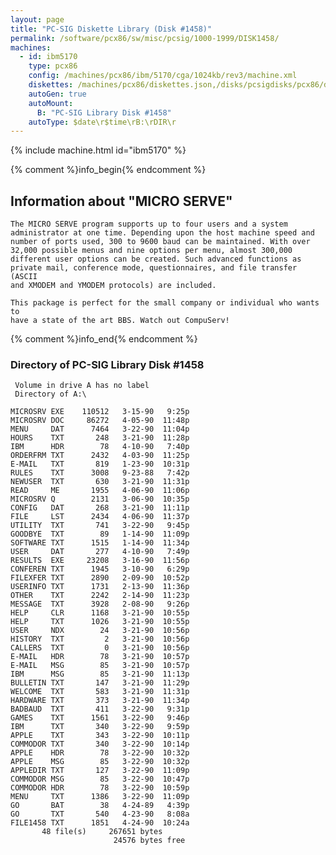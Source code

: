 ```yaml
---
layout: page
title: "PC-SIG Diskette Library (Disk #1458)"
permalink: /software/pcx86/sw/misc/pcsig/1000-1999/DISK1458/
machines:
  - id: ibm5170
    type: pcx86
    config: /machines/pcx86/ibm/5170/cga/1024kb/rev3/machine.xml
    diskettes: /machines/pcx86/diskettes.json,/disks/pcsigdisks/pcx86/diskettes.json
    autoGen: true
    autoMount:
      B: "PC-SIG Library Disk #1458"
    autoType: $date\r$time\rB:\rDIR\r
---
```


{% include machine.html id="ibm5170" %}

{% comment %}info_begin{% endcomment %}

## Information about "MICRO SERVE"

    The MICRO SERVE program supports up to four users and a system
    administrator at one time. Depending upon the host machine speed and
    number of ports used, 300 to 9600 baud can be maintained. With over
    32,000 possible menus and nine options per menu, almost 300,000
    different user options can be created. Such advanced functions as
    private mail, conference mode, questionnaires, and file transfer (ASCII
    and XMODEM and YMODEM protocols) are included.
    
    This package is perfect for the small company or individual who wants to
    have a state of the art BBS. Watch out CompuServ!
{% comment %}info_end{% endcomment %}


### Directory of PC-SIG Library Disk #1458

     Volume in drive A has no label
     Directory of A:\

    MICROSRV EXE    110512   3-15-90   9:25p
    MICROSRV DOC     86272   4-05-90  11:48p
    MENU     DAT      7464   3-22-90  11:04p
    HOURS    TXT       248   3-21-90  11:28p
    IBM      HDR        78   4-10-90   7:40p
    ORDERFRM TXT      2432   4-03-90  11:25p
    E-MAIL   TXT       819   1-23-90  10:31p
    RULES    TXT      3008   9-23-88   7:42p
    NEWUSER  TXT       630   3-21-90  11:31p
    READ     ME       1955   4-06-90  11:06p
    MICROSRV Q        2131   3-06-90  10:35p
    CONFIG   DAT       268   3-21-90  11:11p
    FILE     LST      2434   4-06-90  11:37p
    UTILITY  TXT       741   3-22-90   9:45p
    GOODBYE  TXT        89   1-14-90  11:09p
    SOFTWARE TXT      1515   1-14-90  11:34p
    USER     DAT       277   4-10-90   7:49p
    RESULTS  EXE     23208   3-16-90  11:56p
    CONFEREN TXT      1945   3-10-90   6:29p
    FILEXFER TXT      2890   2-09-90  10:52p
    USERINFO TXT      1731   2-13-90  11:36p
    OTHER    TXT      2242   2-14-90  11:23p
    MESSAGE  TXT      3928   2-08-90   9:26p
    HELP     CLR      1168   3-21-90  10:55p
    HELP     TXT      1026   3-21-90  10:55p
    USER     NDX        24   3-21-90  10:56p
    HISTORY  TXT         2   3-21-90  10:56p
    CALLERS  TXT         0   3-21-90  10:56p
    E-MAIL   HDR        78   3-21-90  10:57p
    E-MAIL   MSG        85   3-21-90  10:57p
    IBM      MSG        85   3-21-90  11:13p
    BULLETIN TXT       147   3-21-90  11:29p
    WELCOME  TXT       583   3-21-90  11:31p
    HARDWARE TXT       373   3-21-90  11:34p
    BADBAUD  TXT       411   3-22-90   9:31p
    GAMES    TXT      1561   3-22-90   9:46p
    IBM      TXT       340   3-22-90   9:59p
    APPLE    TXT       343   3-22-90  10:11p
    COMMODOR TXT       340   3-22-90  10:14p
    APPLE    HDR        78   3-22-90  10:32p
    APPLE    MSG        85   3-22-90  10:32p
    APPLEDIR TXT       127   3-22-90  11:09p
    COMMODOR MSG        85   3-22-90  10:47p
    COMMODOR HDR        78   3-22-90  10:59p
    MENU     TXT      1386   3-22-90  11:09p
    GO       BAT        38   4-24-89   4:39p
    GO       TXT       540   4-23-90   8:08a
    FILE1458 TXT      1851   4-24-90  10:24a
           48 file(s)     267651 bytes
                           24576 bytes free
